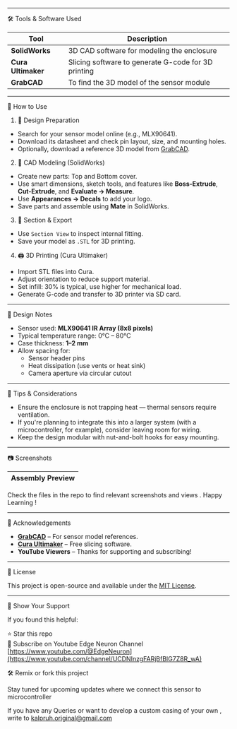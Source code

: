 
---

🛠️ Tools & Software Used

| Tool         | Description                         |
|--------------|-------------------------------------|
| **SolidWorks**   | 3D CAD software for modeling the enclosure |
| **Cura Ultimaker** | Slicing software to generate G-code for 3D printing |
| **GrabCAD**     | To find the 3D model of the sensor module |


---

🚀 How to Use

1. 📐 Design Preparation
- Search for your sensor model online (e.g., MLX90641).
- Download its datasheet and check pin layout, size, and mounting holes.
- Optionally, download a reference 3D model from [GrabCAD](https://grabcad.com).

2. 🧰 CAD Modeling (SolidWorks)
- Create new parts: Top and Bottom cover.
- Use smart dimensions, sketch tools, and features like **Boss-Extrude**, **Cut-Extrude**, and **Evaluate → Measure**.
- Use **Appearances → Decals** to add your logo.
- Save parts and assemble using **Mate** in SolidWorks.

3. 🧪 Section & Export
- Use `Section View` to inspect internal fitting.
- Save your model as `.STL` for 3D printing.

4. 🖨️ 3D Printing (Cura Ultimaker)
- Import STL files into Cura.
- Adjust orientation to reduce support material.
- Set infill: 30% is typical, use higher for mechanical load.
- Generate G-code and transfer to 3D printer via SD card.

---

📏 Design Notes

- Sensor used: **MLX90641 IR Array (8x8 pixels)**
- Typical temperature range: 0°C – 80°C
- Case thickness: **1–2 mm**
- Allow spacing for:
  - Sensor header pins
  - Heat dissipation (use vents or heat sink)
  - Camera aperture via circular cutout

---

🧠 Tips & Considerations

- Ensure the enclosure is not trapping heat — thermal sensors require ventilation.
- If you're planning to integrate this into a larger system (with a microcontroller, for example), consider leaving room for wiring.
- Keep the design modular with nut-and-bolt hooks for easy mounting.

---

📷 Screenshots

| Assembly Preview | 
|------------------|
Check the files in the repo to find relevant screenshots and views . Happy Learning !

---

🙌 Acknowledgements

- **[GrabCAD](https://grabcad.com/library/grove-thermal-imaging-camera-mlx90614-1)** – For sensor model references.
- **[Cura Ultimaker](https://ultimaker.com/software/ultimaker-cura/)** – Free slicing software.
- **YouTube Viewers** – Thanks for supporting and subscribing!

---

📜 License

This project is open-source and available under the [MIT License](LICENSE).

---

🌟 Show Your Support

If you found this helpful:

⭐ Star this repo  
🔔 Subscribe on Youtube Edge Neuron Channel  [https://www.youtube.com/@EdgeNeuron](https://www.youtube.com/channel/UCDNInzgFARjBfBlG7Z8R_wA)

🛠️ Remix or fork this project

Stay tuned for upcoming updates where we connect this sensor to microcontroller

If you have any Queries or want to develop a custom casing of your own , write to kalpruh.original@gmail.com


